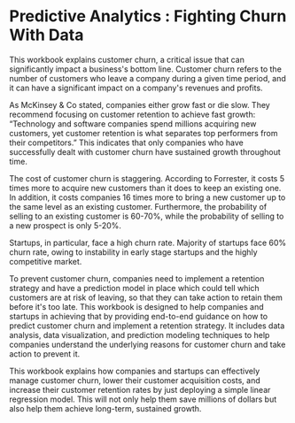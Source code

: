 # Predictive Analytics : Fighting Churn With Data

This workbook explains customer churn, a critical issue that can significantly impact a business's bottom line. Customer churn refers to the number of customers who leave a company during a given time period, and it can have a significant impact on a company's revenues and profits.

As McKinsey & Co stated, companies either grow fast or die slow. They recommend focusing on customer retention to achieve fast growth: “Technology and software companies spend millions acquiring new customers, yet customer retention is what separates top performers from their competitors.” This indicates that only companies who have successfully dealt with customer churn have sustained growth throughout time.

The cost of customer churn is staggering. According to Forrester, it costs 5 times more to acquire new customers than it does to keep an existing one. In addition, it costs companies 16 times more to bring a new customer up to the same level as an existing customer. Furthermore, the probability of selling to an existing customer is 60-70%, while the probability of selling to a new prospect is only 5-20%.

Startups, in particular, face a high churn rate. Majority of startups face 60% churn rate, owing to instability in early stage startups and the highly competitive market.

To prevent customer churn, companies need to implement a retention strategy and have a prediction model in place which could tell which customers are at risk of leaving, so that they can take action to retain them before it's too late. This workbook is designed to help companies and startups in achieving that by providing end-to-end guidance on how to predict customer churn and implement a retention strategy. It includes data analysis, data visualization, and prediction modeling techniques to help companies understand the underlying reasons for customer churn and take action to prevent it.

This workbook explains how companies and startups can effectively manage customer churn, lower their customer acquisition costs, and increase their customer retention rates by just deploying a simple linear regression model. This will not only help them save millions of dollars but also help them achieve long-term, sustained growth.
